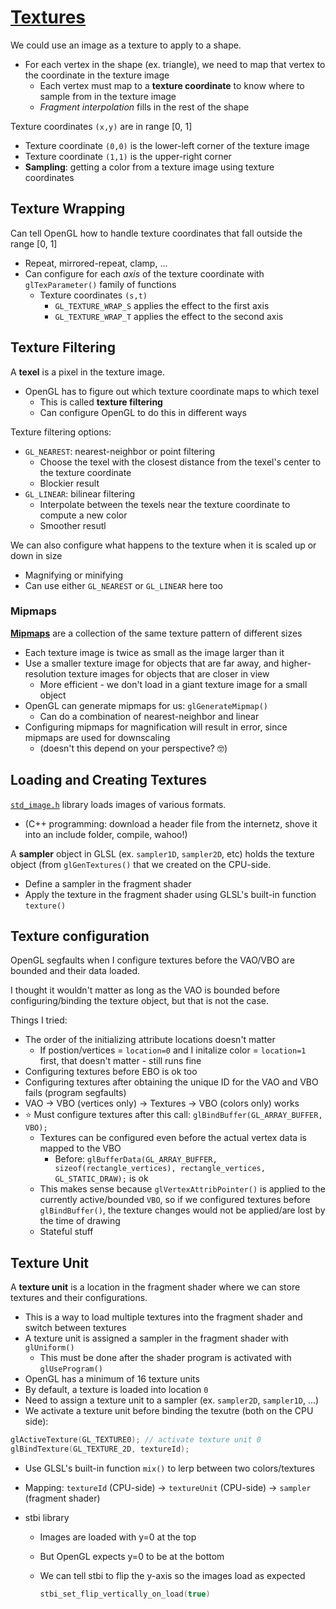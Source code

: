 # [Textures](https://learnopengl.com/Getting-started/Textures)

We could use an image as a texture to apply to a shape.
* For each vertex in the shape (ex. triangle), we need to map that vertex to the coordinate in the texture image
  * Each vertex must map to a **texture coordinate** to know where to sample from in the texture image
  * *Fragment interpolation* fills in the rest of the shape

Texture coordinates `(x,y)` are in range [0, 1]
* Texture coordinate `(0,0)` is the lower-left corner of the texture image
* Texture coordinate `(1,1)` is the upper-right corner
* **Sampling**: getting a color from a texture image using texture coordinates


## Texture Wrapping

Can tell OpenGL how to handle texture coordinates that fall outside the range [0, 1]
* Repeat, mirrored-repeat, clamp, ...
* Can configure for each *axis* of the texture coordinate with `glTexParameter()` family of functions
  * Texture coordinates `(s,t)`
    * `GL_TEXTURE_WRAP_S` applies the effect to the first axis
    * `GL_TEXTURE_WRAP_T` applies the effect to the second axis


## Texture Filtering

A **texel** is a pixel in the texture image.
* OpenGL has to figure out which texture coordinate maps to which texel
  * This is called **texture filtering**
  * Can configure OpenGL to do this in different ways

Texture filtering options:
* `GL_NEAREST`: nearest-neighbor or point filtering
  * Choose the texel with the closest distance from the texel's center to the texture coordinate
  * Blockier result
* `GL_LINEAR`: bilinear filtering
  * Interpolate between the texels near the texture coordinate to compute a new color
  * Smoother resutl

We can also configure what happens to the texture when it is scaled up or down in size
* Magnifying or minifying
* Can use either `GL_NEAREST` or `GL_LINEAR` here too

### Mipmaps

[**Mipmaps**](https://en.wikipedia.org/wiki/Mipmap) are a collection of the same texture pattern of different sizes
* Each texture image is twice as small as the image larger than it
* Use a smaller texture image for objects that are far away, and higher-resolution texture images for objects that are closer in view
  * More efficient - we don't load in a giant texture image for a small object
* OpenGL can generate mipmaps for us: `glGenerateMipmap()`
  * Can do a combination of nearest-neighbor and linear
* Configuring mipmaps for magnification will result in error, since mipmaps are used for downscaling
  * (doesn't this depend on your perspective? 🤓)

## Loading and Creating Textures

[`std_image.h`](https://github.com/nothings/stb/blob/master/stb_image.h) library loads images of various formats.
* (C++ programming: download a header file from the internetz, shove it into an include folder, compile, wahoo!)

A **sampler** object in GLSL (ex. `sampler1D`, `sampler2D`, etc) holds the texture object (from `glGenTextures()` that we created on the CPU-side.
* Define a sampler in the fragment shader
* Apply the texture in the fragment shader using GLSL's built-in function `texture()`

## Texture configuration
OpenGL segfaults when I configure textures before the VAO/VBO are bounded and their data loaded.

I thought it wouldn't matter as long as the VAO is bounded before configuring/binding the texture object, but that is not the case.

Things I tried:
* The order of the initializing attribute locations doesn't matter
  * If postion/vertices = `location=0` and I initalize color = `location=1` first, that doesn't matter - still runs fine
* Configuring textures before EBO is ok too
* Configuring textures after obtaining the unique ID for the VAO and VBO fails (program segfaults)
* VAO -> VBO (vertices only) -> Textures -> VBO (colors only) works
* ⭐ Must configure textures after this call: `glBindBuffer(GL_ARRAY_BUFFER, VBO);`
  * Textures can be configured even before the actual vertex data is mapped to the VBO
    * Before: `glBufferData(GL_ARRAY_BUFFER, sizeof(rectangle_vertices), rectangle_vertices, GL_STATIC_DRAW);` is ok
  * This makes sense because `glVertexAttribPointer()` is applied to the currently active/bounded `VBO`, so if we configured textures before `glBindBuffer()`, the texture changes would not be applied/are lost by the time of drawing
  * Stateful stuff

## Texture Unit
A **texture unit** is a location in the fragment shader where we can store textures and their configurations.
* This is a way to load multiple textures into the fragment shader and switch between textures
* A texture unit is assigned a sampler in the fragment shader with `glUniform()`
  * This must be done after the shader program is activated with `glUseProgram()`
* OpenGL has a minimum of 16 texture units
* By default, a texture is loaded into location `0`
* Need to assign a texture unit to a sampler (ex. `sampler2D`, `sampler1D`, ...)
* We activate a texture unit before binding the texutre (both on the CPU side):

```cpp
glActiveTexture(GL_TEXTURE0); // activate texture unit 0
glBindTexture(GL_TEXTURE_2D, textureId);
```

* Use GLSL's built-in function `mix()` to lerp between two colors/textures
* Mapping: `textureId` (CPU-side) -> `textureUnit` (CPU-side) -> `sampler` (fragment shader)

* stbi library
  * Images are loaded with y=0 at the top
  * But OpenGL expects y=0 to be at the bottom
  * We can tell stbi to flip the y-axis so the images load as expected

    ```cpp
    stbi_set_flip_vertically_on_load(true)
    ```
 